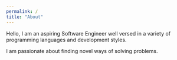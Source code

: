 ```yaml
---
permalink: /
title: "About"
---
```





Hello,  I am an aspiring Software Engineer well versed in a variety of programming languages and development styles.

I am passionate about finding novel ways of solving problems.

